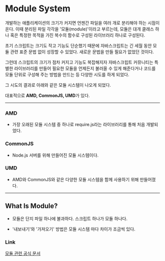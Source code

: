 # Module System

개발하는 애플리케이션의 크기가 커지면 언젠간 파일을 여러 개로 분리해야 하는 시점이 온다. 이때 분리된 파일 각각을 '모듈(module)'이라고 부르는데, 모듈은 대개 클래스 하나 혹은 특정한 목적을 가진 복수의 함수로 구성된 라이브러리 하나로 구성된다.

초기 스크립트는 크기도 작고 기능도 단순했기 때문에 자바스크립트는 긴 세월 동안 모듈 관련 표준 문법 없이 성장할 수 있었다. 새로운 문법을 만들 필요가 없었던 것이다.

그런데 스크립트의 크기가 점차 커지고 기능도 복잡해지자 자바스크립트 커뮤니티는 특별한 라이브러리를 만들어 필요한 모듈을 언제든지 불러올 수 있게 해준다거나 코드를 모듈 단위로 구성해 주는 방법을 만드는 등 다양한 시도를 하게 되었다.

그 시도의 결과로 아래와 같은 모듈 시스템이 나오게 되었다.

대표적으로 **AMD, CommonJS, UMD**가 있다.

---

### AMD

- 가장 오래된 모듈 시스템 중 하나로 require.js라는 라이브러리를 통해 처음 개발되었다.

### CommonJS

- Node.js 서버를 위해 만들어진 모듈 시스템이다.

### UMD

- AMD와 CommonJS와 같은 다양한 모듈 시스템을 함께 사용하기 위해 만들어졌다.

---

## What Is Module?

- 모듈은 단지 파일 하나에 불과하다. 스크립트 하나가 모듈 하나다.

- '내보내기'와 '가져오기' 방법은 모듈 시스템 마다 차이가 조금씩 있다.

### Link

[모듈 관련 공식 문서](https://ko.javascript.info/modules-intro)

